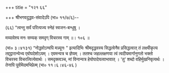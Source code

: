 +++
title = "१२१ ६६"

+++
श्रीभगवदुद्धव-संवादेऽपि (भा० ११/७/६)-- 

(६६) "त्वन्तु सर्वं परित्यज्य स्नेहं स्वजन-बन्धुषु । 

मय्यावेश्य मनः सम्यक् समदृग् विचरस्व गाम् ॥। १०६ ॥ 

(भा० ३।४१३१) “नोद्धवोऽण्वपि मन्न्यूनः " इत्यादिभिः श्रीमदृद्धवस्य सिद्धत्वेनैव प्रसिद्धत्वात् तं लक्ष्यीकृत्य तद्द्द्वारान्येभ्य एवोपदेशोऽयम् । एवमन्यत्र च ज्ञेयम् । ततश्च जहल्लक्षणया त्वं त्वदीयमार्गानुगतो भक्तो विचरस्व विचरत्वित्येवार्थः । समदृक्त्वञ्च, मां विनान्यत्र हेयोपादेयत्वाभावात् । 'तु' शब्दो वहिर्मुखनिवृत्यर्थः । तेनापि पूर्वमिदमभिप्रेत्म् (भा० ११।६।४६-४६ ) 
